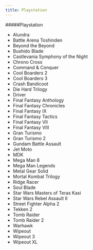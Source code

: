 ```yaml
---
title: Playstation
---
```


#####Playstation

- Alundra
- Battle Arena Toshinden
- Beyond the Beyond
- Bushido Blade
- Castlevania Symphony of the Night
- Chrono Cross
- Command & Conquer
- Cool Boarders 2
- Cool Boarders 3
- Crash Bandicoot
- Die Hard Trilogy
- Driver
- Final Fantasy Anthology
- Final Fantasy Chronicles
- Final Fantasy IX
- Final Fantasy Tactics
- Final Fantasy VII
- Final Fantasy VIII
- Gran Turismo
- Gran Turismo 2
- Gundam Battle Assault
- Jet Moto
- MDK
- Mega Man 8
- Mega Man Legends
- Metal Gear Solid
- Mortal Kombat Trilogy
- Ridge Racer
- Soul Blade
- Star Wars Masters of Teras Kasi
- Star Wars Rebel Assault II
- Street Fighter Alpha 2
- Tekken 2
- Tomb Raider
- Tomb Raider 2
- Warhawk
- Wipeout
- Wipeout 3
- Wipeout XL
